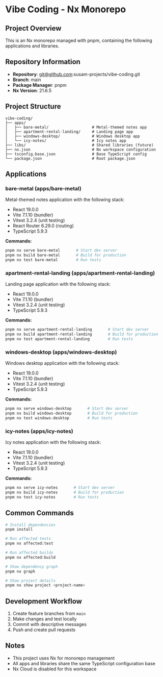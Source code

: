 # Vibe Coding - Nx Monorepo

## Project Overview

This is an Nx monorepo managed with pnpm, containing the following applications and libraries.

## Repository Information

- **Repository**: git@github.com:susam-projects/vibe-coding.git
- **Branch**: main
- **Package Manager**: pnpm
- **Nx Version**: 21.6.5

## Project Structure

```
vibe-coding/
├── apps/
│   ├── bare-metal/                   # Metal-themed notes app
│   ├── apartment-rental-landing/     # Landing page app
│   ├── windows-desktop/              # Windows desktop app
│   └── icy-notes/                    # Icy notes app
├── libs/                             # Shared libraries (future)
├── nx.json                           # Nx workspace configuration
├── tsconfig.base.json                # Base TypeScript config
└── package.json                      # Root package.json
```

## Applications

### bare-metal (apps/bare-metal)
Metal-themed notes application with the following stack:
- React 19.0.0
- Vite 7.1.10 (bundler)
- Vitest 3.2.4 (unit testing)
- React Router 6.29.0 (routing)
- TypeScript 5.9.3

**Commands:**
```bash
pnpm nx serve bare-metal       # Start dev server
pnpm nx build bare-metal       # Build for production
pnpm nx test bare-metal        # Run tests
```

### apartment-rental-landing (apps/apartment-rental-landing)
Landing page application with the following stack:
- React 19.0.0
- Vite 7.1.10 (bundler)
- Vitest 3.2.4 (unit testing)
- TypeScript 5.9.3

**Commands:**
```bash
pnpm nx serve apartment-rental-landing       # Start dev server
pnpm nx build apartment-rental-landing       # Build for production
pnpm nx test apartment-rental-landing        # Run tests
```

### windows-desktop (apps/windows-desktop)
Windows desktop application with the following stack:
- React 19.0.0
- Vite 7.1.10 (bundler)
- Vitest 3.2.4 (unit testing)
- TypeScript 5.9.3

**Commands:**
```bash
pnpm nx serve windows-desktop       # Start dev server
pnpm nx build windows-desktop       # Build for production
pnpm nx test windows-desktop        # Run tests
```

### icy-notes (apps/icy-notes)
Icy notes application with the following stack:
- React 19.0.0
- Vite 7.1.10 (bundler)
- Vitest 3.2.4 (unit testing)
- TypeScript 5.9.3

**Commands:**
```bash
pnpm nx serve icy-notes       # Start dev server
pnpm nx build icy-notes       # Build for production
pnpm nx test icy-notes        # Run tests
```

## Common Commands

```bash
# Install dependencies
pnpm install

# Run affected tests
pnpm nx affected:test

# Run affected builds
pnpm nx affected:build

# Show dependency graph
pnpm nx graph

# Show project details
pnpm nx show project <project-name>
```

## Development Workflow

1. Create feature branches from `main`
2. Make changes and test locally
3. Commit with descriptive messages
4. Push and create pull requests

## Notes

- This project uses Nx for monorepo management
- All apps and libraries share the same TypeScript configuration base
- Nx Cloud is disabled for this workspace
